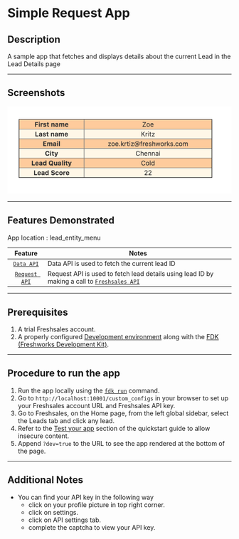 # Simple Request App

## Description

A sample app that fetches and displays details about the current Lead in the Lead Details page

***

## Screenshots

<img src="./screenshots/App face.png">

***

## Features Demonstrated

App location : lead_entity_menu

Feature | Notes
:--------------------: | ------
 [`Data API`](https://developers.freshsales.io/docs/data-api/) | Data API is used to fetch the current lead ID
 [`Request API`](https://developers.freshsales.io/docs/request-api/) | Request API is used to fetch lead details using lead ID by making a call to [`Freshsales API`](https://www.freshsales.io/api/#leads)

***

## Prerequisites

1. A trial Freshsales account.
2. A properly configured [Development environment](https://developers.freshsales.io/docs/quick-start//) along with the [FDK (Freshworks Development Kit)](https://developers.freshsales.io/docs/freshsales-sdk/).

***

## Procedure to run the app

1. Run the app locally using the [`fdk run`](https://developers.freshsales.io/docs/freshsales-sdk/#_run) command.
2. Go to `http://localhost:10001/custom_configs` in your browser to set up your Freshsales account URL and Freshsales API key.
3. Go to Freshsales, on the Home page, from the left global sidebar, select the Leads tab and click any lead.
4. Refer to the [Test your app](https://developers.freshsales.io/docs/quick-start/#test_your_app) section of the quickstart guide to allow insecure content.
5. Append `?dev=true` to the URL to see the app rendered at the bottom of the page.

***

## Additional Notes

- You can find your API key in the following way
  - click on your profile picture in top right corner.
  - click on settings.
  - click on API settings tab.
  - complete the captcha to view your API key.
  
